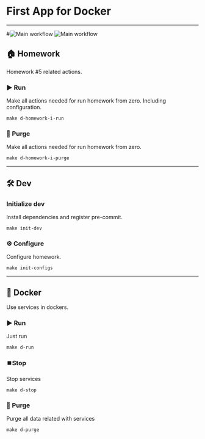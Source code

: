 # First App for Docker

---
#![Main workflow](https://github.com/hillel-i-python-pro-i-2023-06-23/shared__docker__example_2023_06_23/actions/workflows/main-workflow.yml/badge.svg)
![Main workflow](https://github.com/hillel-i-python-pro-i-2023-06-23/homework_5__hlavnyi_volodymyr__docker/actions/workflows/main-workflow.yml/badge.svg)
## 🏠 Homework

Homework #5 related actions.

### ▶️ Run

Make all actions needed for run homework from zero. Including configuration.

```shell
make d-homework-i-run
```

### 🚮 Purge

Make all actions needed for run homework from zero.

```shell
make d-homework-i-purge
```

---

## 🛠️ Dev

### Initialize dev

Install dependencies and register pre-commit.

```shell
make init-dev
```

### ⚙️ Configure

Configure homework.

```shell
make init-configs
```

---

## 🐳 Docker

Use services in dockers.

### ▶️ Run

Just run

```shell
make d-run
```

### ⏹️Stop

Stop services

```shell
make d-stop
```

### 🚮 Purge

Purge all data related with services

```shell
make d-purge
```
